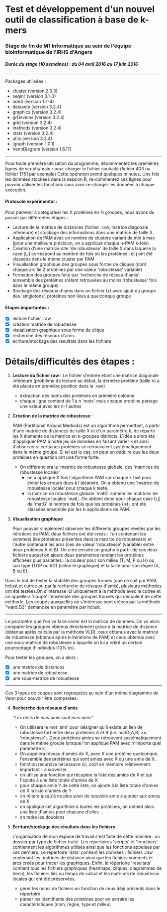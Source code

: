 # **Test et développement d'un nouvel outil de classification à base de k-mers**
### Stage de fin de M1 Informatique au sein de l'équipe bioinformatique de l'IRHS d'Angers
##### Durée du stage (10 semaines) : _du 04 avril 2016 au 17 juin 2016_

---
Packages utilisées :
+  cluster (version 2.0.3)
+  seqinr (version 3.1-3)
+  ade4 (version 1.7-4)
+  datasets (version 3.2.4)
+  graphics (version 3.2.4)
+  grDevices (version 3.2.4)
+  grid (version 3.2.4)
+  methods (version 3.2.4)
+  stats (version 3.2.4)
+  utils (version 3.2.4)
+  igraph (version 1.0.1)
+  VennDiagram (version 1.6.17)

---

Pour toute première utilisation du programme, décommentez les premières lignes de scripts/main.r pour charger le fichier souhaité (fichier 403 ou fichier 1751 par exemple) Cette opération prend quelques minutes.
Une fois les données stockées dans la session R, re-commentez ces lignes pour pouvoir utiliser les fonctions sans avoir re-charger les données à chaque exécution.


#### **Protocole expérimental :**

Pour parvenir à catégoriser les X protéines en N groupes, nous avons dù passer par différentes étapes :
- Lecture de la matrice de distances (fichier .raw, matrice diagonale inférieure) et stockage des informations dans une matrice de taille X
- Application de PAM avec un nombre de clusters variant de min à max (pour une meilleure précision, on a appliqué chaque n-PAM k-fois)
- Création d'une matrice dite 'de robustesse' de taille X dans laquelle la case [i,j] correspond au nombre de fois où les protéines i et j ont été classées dans le même cluster par PAM
- Visualisation graphique des groupes sous forme de cliques (dont chaque arc lie 2 protéines par une valeur 'robustesse' variable)
- Formation des groupes faite par 'recherche de réseau d'amis' (ensemble des protéines s'étant retrouvées au moins 'robustesse' fois dans le même groupe)
- Stockage des réseaux d'amis dans un fichier txt avec ajout du groupe des 'singletons', protéines non liées à quelconque groupe

#### Étapes importantes :
- [x] lecture fichier .raw
- [x] création matrice de robustesse
- [x] visualisation graphique sous forme de clique
- [x] recherche des réseaux d'amis
- [x] écriture/stockage des résultats dans les fichiers

Détails/difficultés des étapes :
=================================
1. **Lecture du fichier raw :**
	Le fichier d'entrée étant une matrice diagonale inférieure (problème de lecture au début, la dernière protéine (taille n) a été placée en première position dans le .raw)
	- extraction des noms des protéines en première colonne
	- chaque ligne contient de 1 à n 'mots' mais chaque protéine partage une valeur avec les n-1 autres

2. **Création de la matrice de robustesse :**
    
	PAM (Partitional Around Medoids) est un algorithme permettant, à partir d'une matrice de distances de taille X et d'un paramètre k, de répartir les X élements de la matrice en k-groupes distincts. L'idée a alors été d'appliquer PAM à notre jeu de données en faisant varier k et ainsi d'observer si certaines protéines se retrouvaient systématiquement dans le même groupe. Si tel est le cas, on peut en déduire que les deux protéines en question ont une forme forte.

	- On différenciera la 'matrice de robustesse globale' des 'matrices de robustesse locales'
		- on a appliqué X fois l'algorithme PAM sur chaque k fixé pour éviter les erreurs dues à l'aléatoire. On a obtenu une 'matrice de robustesse locale' pour chaque k testé.
		- la matrice de robustesse globale 'matG' somme les matrices de robustesse locales 'matL'. On obtient donc pour chaque case [i,j] de 'matG' le nombre de fois que les protéines i et j ont été classées ensemble par les k-applications de PAM.

3. **Visualisation graphique**

	Pour pouvoir simplement observer les différents groupes révélés par les itérations de PAM, deux fichiers ont été créés : l'un contenant les sommets (les protéines présentes dans la matrice de robustesse) et l'autre contenant les arcs (lien de valeur 'robustesse' (variable) entre deux protéines A et B). On crée ensuite un graphe à partir de ces deux fichiers auquel on ajoute deux paramètres rendant les protéines affichées plus parlantes : la couleur pour son milieu (T, M, P ou H) ou son type (TOP ou RG) (selon le graphique) et la taille pour son règne (A, B ou E).

Dans le but de tester la stabilité des groupes formés (que ce soit par PAM, hclust et cutree ou par la recherche de réseaux d'amis), plusieurs méthodes ont été testées.On s'intéresse ici uniquement à la méthode avec le cutree et on appellera 'coupe' l'ensemble des groupes trouvés qui découlent de cette méthode. Les coupes auxquelles on s'intéresse sont créées par la méthode "ward.D2" demandée en paramètre par hclust.

***
Le paramètre que l'on va faire varier est la matrice de données. On va alors comparer les groupes obtenus directement grâce à la matrice de distance (obtenue après calculs par la méthode VLD), ceux obtenus avec la matrice de robustesse (obtenue après k-itérations de PAM) et ceux obtenus avec une sous-matrice de robustesse à laquelle on lui a retiré un certain pourcentage d'individus (10% ici).

Pour tester les groupes, on a alors :
- [x] une matrice de distances
- [x] une matrice de robustesse
- [x] une sous-matrice de robustesse 

***
Ces 3 types de coupes sont regroupées au sein d'un même diagramme de Venn pour pouvoir être comparées.

4. **Recherche des réseaux d'amis**

	*"Les amis de mes amis sont mes amis"*

	+ On utilisera le mot 'ami' pour désigner qu'il existe un lien de robustesse fort entre deux protéines A et B (i.e. matG[A,B] >= 'robustesse'). Deux protéines amies se retrouvent systématiquement dans le même groupe lorsque l'on applique PAM avec n'importe quel paramètre k.
	+ On appelera réseau d'amies de X, avec X une protéine quelconque, l'ensemble des protéines qui sont amies avec X ou une amie de X.
	
	- fonction récursive nécessaire ici, coût en mémoire relativement important - à surveiller
	- on utilise une fonction qui récupère la liste des amies de X et qui l'ajoute à une liste totale d'amies de X
	- pour chaque amie Y de cette liste, on ajoute à la liste totale d'amies de X la liste d'amies de Y
	- on réitère jusqu'à ne plus avoir de nouvelle amie à ajouter aux amies de X
	- on applique cet algorithme à toutes les protéines, on obtient alors une liste d'amies pour chacune d'elles
	- on retire les doublons
	
5. **Écriture/stockage des résultats dans les fichiers**

	L'organisation de mon espace de travail s'est faite de cette manière : un dossier par type de fichier traité. Les répertoires 'scripts' et 'fonctions' contiennent les algorithmes utilisés ainsi que les fonctions appelées par ces derniers. Le répertoire 'data' contient les données : fichiers .raw contenant les matrices de distance ainsi que les fichiers sommets et arcs créés pour tracer les graphiques. Enfin, le répertoire 'resultats' contient tous les fichiers graphiques (heatmaps, cliques, diagrammes de Venn), les fichiers liés au temps de calcul et les matrices de robustesse locales qui ont été préservées.
	
	- gérer les noms de fichiers en fonction de ceux déjà présents dans le répertoire
	- parser les identifiants des protéines pour en extraire les caractéristiques (nom, règne, type et milieu)
